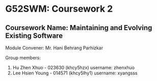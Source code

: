 # G52SWM: Coursework 2
## Coursework Name: Maintaining and Evolving Existing Software

Module Convener: Mr. Hani Behrang Parhizkar

Group members:

1. Hu Zhen Xhuo - 023630 (khcy5hzx) username: zhenxhuo
2. Lee Hsien Young - 014571 (khcy5lhy1) username: xyangsss
